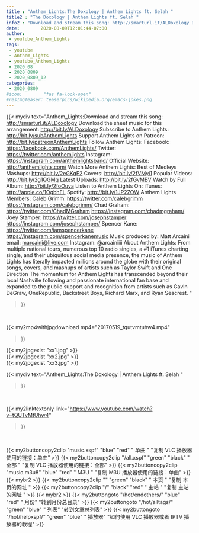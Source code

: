 ```yaml
---
title : "Anthem_Lights:The Doxology | Anthem Lights ft. Selah "
title2 : "The Doxology | Anthem Lights ft. Selah "
info2 : "Download and stream this song: http://smarturl.it/ALDoxology Download the sheet music for this arrangement: http://bit.ly/ALDoxology  Subscribe to Anthem Lights: http://bit.ly/subAnthemLights  Support Anthem Lights on Patreon: http://bit.ly/patreonAnthemLights  Follow Anthem Lights: Facebook: https://facebook.com/AnthemLights/ Twitter: https://twitter.com/anthemlights Instagram: https://instagram.com/anthemlightsband/  Official Website: http://anthemlights.com/  Watch More Anthem Lights: Best of Medleys   Mashups: http://bit.ly/2eGKqF2 Covers: http://bit.ly/2fVMyi1 Popular Videos: http://bit.ly/2g1QGMq Latest Uploads: http://bit.ly/2fGvMBV Watch by Full Album: http://bit.ly/2foOuva  Listen to Anthem Lights On: iTunes: http://apple.co/1OgbhFL Spotify: http://bit.ly/1JP2ZOW   Anthem Lights Members: Caleb Grimm: https://twitter.com/calebgrimm https://instagram.com/calebgrimm/   Chad Graham: https://twitter.com/ChadMGraham https://instagram.com/chadmgraham/   Joey Stamper: https://twitter.com/josephstamper https://instagram.com/josephstamper/  Spencer Kane: https://twitter.com/iamspencerkane https://instagram.com/spencerkanemusic  Music produced by: Matt Arcaini  email: marcaini@live.com Instagram: @arcainiiii  About Anthem Lights: From multiple national tours, numerous top 10 radio singles, a #1 iTunes charting single, and their ubiquitous social media presence, the music of Anthem Lights has literally impacted millions around the globe with their original songs, covers, and mashups of artists such as Taylor Swift and One Direction The momentum for Anthem Lights has transcended beyond their local Nashville following and passionate international fan base and expanded to the public support and recognition from artists such as Gavin DeGraw, OneRepublic, Backstreet Boys, Richard Marx, and Ryan Seacrest. "
date:        2020-08-09T12:01:44-07:00
author:
 - youtube_Anthem_Lights
tags:
 - youtube
 - Anthem_Lights
 - youtube_Anthem_Lights
 - 2020_08
 - 2020_0809
 - 2020_0809_12
categories:
 - 2020_0809
#icon:        "fas fa-lock-open"
#resImgTeaser: teaserpics/wikipedia.org/emacs-jokes.png
---
```


{{< mydiv text="Anthem_Lights:Download and stream this song: http://smarturl.it/ALDoxology Download the sheet music for this arrangement: http://bit.ly/ALDoxology  Subscribe to Anthem Lights: http://bit.ly/subAnthemLights  Support Anthem Lights on Patreon: http://bit.ly/patreonAnthemLights  Follow Anthem Lights: Facebook: https://facebook.com/AnthemLights/ Twitter: https://twitter.com/anthemlights Instagram: https://instagram.com/anthemlightsband/  Official Website: http://anthemlights.com/  Watch More Anthem Lights: Best of Medleys   Mashups: http://bit.ly/2eGKqF2 Covers: http://bit.ly/2fVMyi1 Popular Videos: http://bit.ly/2g1QGMq Latest Uploads: http://bit.ly/2fGvMBV Watch by Full Album: http://bit.ly/2foOuva  Listen to Anthem Lights On: iTunes: http://apple.co/1OgbhFL Spotify: http://bit.ly/1JP2ZOW   Anthem Lights Members: Caleb Grimm: https://twitter.com/calebgrimm https://instagram.com/calebgrimm/   Chad Graham: https://twitter.com/ChadMGraham https://instagram.com/chadmgraham/   Joey Stamper: https://twitter.com/josephstamper https://instagram.com/josephstamper/  Spencer Kane: https://twitter.com/iamspencerkane https://instagram.com/spencerkanemusic  Music produced by: Matt Arcaini  email: marcaini@live.com Instagram: @arcainiiii  About Anthem Lights: From multiple national tours, numerous top 10 radio singles, a #1 iTunes charting single, and their ubiquitous social media presence, the music of Anthem Lights has literally impacted millions around the globe with their original songs, covers, and mashups of artists such as Taylor Swift and One Direction The momentum for Anthem Lights has transcended beyond their local Nashville following and passionate international fan base and expanded to the public support and recognition from artists such as Gavin DeGraw, OneRepublic, Backstreet Boys, Richard Marx, and Ryan Seacrest. "
>}}
<br>


{{< my2mp4withjpgdownload mp4="20170519_tqutvmtuhw4.mp4"
>}}

{{< my2jpgexist "xx1.jpg" >}}<br>
{{< my2jpgexist "xx2.jpg" >}}<br>
{{< my2jpgexist "xx3.jpg" >}}<br>



{{< mydiv text="Anthem_Lights:The Doxology | Anthem Lights ft. Selah "
>}}
<br>

{{< my2linktextonly link="https://www.youtube.com/watch?v=tQUTvMtUhw4"
>}}


<br>

{{< my2buttoncopy2clip "music.xspf"        "blue"   "red"    " 单曲 "  "复制 VLC 播放器使用的链接：单曲" >}} {{< my2buttoncopy2clip "/all.xspf"         "green"  "black"  " 全部 "  "复制 VLC 播放器使用的链接：全部" >}} {{< my2buttoncopy2clip "music.m3u8"        "blue"   "red"    " M3U  "    "复制 M3U 播放器使用的链接：单曲" >}} {{< mybr2 >}} {{< my2buttoncopy2clip ""                  "green"  "black"  " 本页 "    "复制 本页的网址 " >}} {{< my2buttoncopy2clip "/"                 "black"  "red"    " 主站 "    "复制 主站的网址 " >}} {{< mybr2 >}} {{< my2buttongoto      "/hot/endothers/"   "blue"   "red"    " 月份"   "转到月份总目录" >}} {{< my2buttongoto      "/hot/alltags/"     "green"  "blue"   " 列表"   "转到文章总列表" >}} {{< my2buttongoto      "/hot/helpxspf/"    "green"  "blue"   " 播放器" "如何使用 VLC 播放器或者 IPTV 播放器的教程" >}} 
